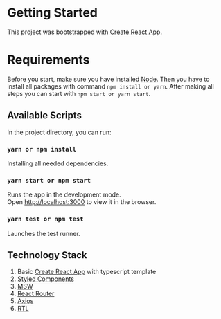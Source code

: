 # Getting Started

This project was bootstrapped with [Create React App](https://github.com/facebook/create-react-app).

# Requirements

Before you start, make sure you have installed [Node](https://nodejs.org/en/).
Then you have to install all packages with command `npm install or yarn`.
After making all steps you can start with `npm start or yarn start`.

## Available Scripts

In the project directory, you can run:

### `yarn or npm install`

Installing all needed dependencies.

### `yarn start or npm start`

Runs the app in the development mode.\
Open [http://localhost:3000](http://localhost:3000) to view it in the browser.

### `yarn test or npm test`

Launches the test runner.

## Technology Stack

1. Basic [Create React App](https://create-react-app.dev/) with typescript template
2. [Styled Components](https://styled-components.com/)
3. [MSW](https://mswjs.io/)
4. [React Router](https://reactrouter.com/)
5. [Axios](https://github.com/axios/axios)
6. [RTL](https://testing-library.com/)
